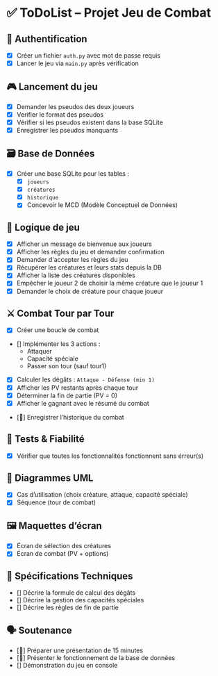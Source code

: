 # ✅ ToDoList – Projet Jeu de Combat 

## 🔐 Authentification
- [X] Créer un fichier `auth.py` avec mot de passe requis
- [X] Lancer le jeu via `main.py` après vérification

## 🎮 Lancement du jeu
- [X] Demander les pseudos des deux joueurs
- [X] Verifier le format des pseudos
- [X] Vérifier si les pseudos existent dans la base SQLite
- [X] Enregistrer les pseudos manquants

## 🗃️ Base de Données
- [X] Créer une base SQLite pour les tables :
  - [X] `joueurs`
  - [X] `créatures`
  - [X] `historique`
  - [X] Concevoir le MCD (Modèle Conceptuel de Données)

## 🧠 Logique de jeu
- [X] Afficher un message de bienvenue aux joueurs
- [X] Afficher les règles du jeu et demander confirmation
- [X] Demander d'accepter les règles du jeu
- [X] Récupérer les créatures et leurs stats depuis la DB
- [X] Afficher la liste des créatures disponibles
- [X] Empêcher le joueur 2 de choisir la même créature que le joueur 1
- [X] Demander le choix de créature pour chaque joueur

## ⚔️ Combat Tour par Tour
- [X] Créer une boucle de combat
- [] Implémenter les 3 actions :
  - Attaquer
  - Capacité spéciale
  - Passer son tour (sauf tour1)
- [X] Calculer les dégâts : `Attaque - Défense (min 1)`
- [X] Afficher les PV restants après chaque tour
- [X] Déterminer la fin de partie (PV = 0)
- [X] Afficher le gagnant avec le résumé du combat
- [🔄] Enregistrer l’historique du combat

## 🧪 Tests & Fiabilité
- [X] Vérifier que toutes les fonctionnalités fonctionnent sans érreur(s)

## 📐 Diagrammes UML
- [X] Cas d’utilisation (choix créature, attaque, capacité spéciale)
- [X] Séquence (tour de combat)

## 🖼️ Maquettes d’écran
- [X] Écran de sélection des créatures
- [X] Écran de combat (PV + options)

## 📄 Spécifications Techniques
- [] Décrire la formule de calcul des dégâts
- [] Décrire la gestion des capacités spéciales
- [] Décrire les règles de fin de partie

## 🗣️ Soutenance
- [🔄] Préparer une présentation de 15 minutes
- [🔄] Présenter le fonctionnement de la base de données
- [] Démonstration du jeu en console